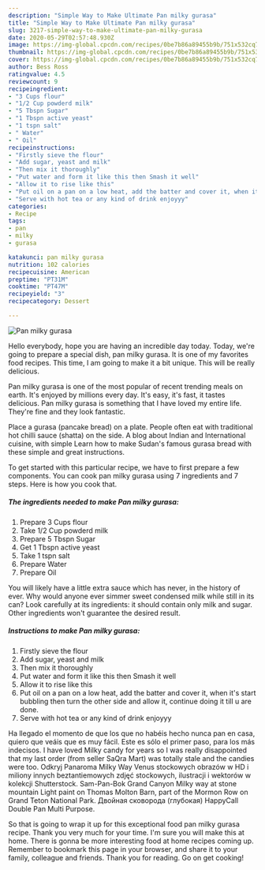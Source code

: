 ```yaml
---
description: "Simple Way to Make Ultimate Pan milky gurasa"
title: "Simple Way to Make Ultimate Pan milky gurasa"
slug: 3217-simple-way-to-make-ultimate-pan-milky-gurasa
date: 2020-05-29T02:57:48.930Z
image: https://img-global.cpcdn.com/recipes/0be7b86a89455b9b/751x532cq70/pan-milky-gurasa-recipe-main-photo.jpg
thumbnail: https://img-global.cpcdn.com/recipes/0be7b86a89455b9b/751x532cq70/pan-milky-gurasa-recipe-main-photo.jpg
cover: https://img-global.cpcdn.com/recipes/0be7b86a89455b9b/751x532cq70/pan-milky-gurasa-recipe-main-photo.jpg
author: Bess Ross
ratingvalue: 4.5
reviewcount: 9
recipeingredient:
- "3 Cups flour"
- "1/2 Cup powderd milk"
- "5 Tbspn Sugar"
- "1 Tbspn active yeast"
- "1 tspn salt"
- " Water"
- " Oil"
recipeinstructions:
- "Firstly sieve the flour"
- "Add sugar, yeast and milk"
- "Then mix it thoroughly"
- "Put water and form it like this then Smash it well"
- "Allow it to rise like this"
- "Put oil on a pan on a low heat, add the batter and cover it, when it&#39;s start bubbling then turn the other side and allow it, continue doing it till u are done."
- "Serve with hot tea or any kind of drink enjoyyy"
categories:
- Recipe
tags:
- pan
- milky
- gurasa

katakunci: pan milky gurasa 
nutrition: 102 calories
recipecuisine: American
preptime: "PT31M"
cooktime: "PT47M"
recipeyield: "3"
recipecategory: Dessert

---
```



![Pan milky gurasa](https://img-global.cpcdn.com/recipes/0be7b86a89455b9b/751x532cq70/pan-milky-gurasa-recipe-main-photo.jpg)

Hello everybody, hope you are having an incredible day today. Today, we're going to prepare a special dish, pan milky gurasa. It is one of my favorites food recipes. This time, I am going to make it a bit unique. This will be really delicious.

Pan milky gurasa is one of the most popular of recent trending meals on earth. It's enjoyed by millions every day. It's easy, it's fast, it tastes delicious. Pan milky gurasa is something that I have loved my entire life. They're fine and they look fantastic.

Place a gurasa (pancake bread) on a plate. People often eat with traditional hot chilli sauce (shatta) on the side. A blog about Indian and International cuisine, with simple Learn how to make Sudan&#39;s famous gurasa bread with these simple and great instructions.


To get started with this particular recipe, we have to first prepare a few components. You can cook pan milky gurasa using 7 ingredients and 7 steps. Here is how you cook that.

<!--inarticleads1-->

##### The ingredients needed to make Pan milky gurasa:

1. Prepare 3 Cups flour
1. Take 1/2 Cup powderd milk
1. Prepare 5 Tbspn Sugar
1. Get 1 Tbspn active yeast
1. Take 1 tspn salt
1. Prepare  Water
1. Prepare  Oil


You will likely have a little extra sauce which has never, in the history of ever. Why would anyone ever simmer sweet condensed milk while still in its can? Look carefully at its ingredients: it should contain only milk and sugar. Other ingredients won&#39;t guarantee the desired result. 

<!--inarticleads2-->

##### Instructions to make Pan milky gurasa:

1. Firstly sieve the flour
1. Add sugar, yeast and milk
1. Then mix it thoroughly
1. Put water and form it like this then Smash it well
1. Allow it to rise like this
1. Put oil on a pan on a low heat, add the batter and cover it, when it&#39;s start bubbling then turn the other side and allow it, continue doing it till u are done.
1. Serve with hot tea or any kind of drink enjoyyy


Ha llegado el momento de que los que no habéis hecho nunca pan en casa, quiero que veáis que es muy fácil. Este es sólo el primer paso, para los más indecisos. I have loved Milky candy for years so I was really disappointed that my last order (from seller SaQra Mart) was totally stale and the candies were too. Odkryj Panaroma Milky Way Venus stockowych obrazów w HD i miliony innych beztantiemowych zdjęć stockowych, ilustracji i wektorów w kolekcji Shutterstock. Sam-Pan-Bok Grand Canyon Milky way at stone mountain Light paint on Thomas Molton Barn, part of the Mormon Row on Grand Teton National Park. Двойная сковорода (глубокая) HappyCall Double Pan Multi Purpose. 

So that is going to wrap it up for this exceptional food pan milky gurasa recipe. Thank you very much for your time. I'm sure you will make this at home. There is gonna be more interesting food at home recipes coming up. Remember to bookmark this page in your browser, and share it to your family, colleague and friends. Thank you for reading. Go on get cooking!
